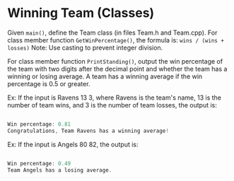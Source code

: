 # Winning Team (Classes)

Given `main()`, define the Team class (in files Team.h and Team.cpp). For class member function `GetWinPercentage()`, the formula is:
`wins / (wins + losses)`
Note: Use casting to prevent integer division.

For class member function `PrintStanding()`, output the win percentage of the team with two digits after the decimal point and whether the team has a winning or losing average. A team has a winning average if the win percentage is 0.5 or greater.

Ex: If the input is Ravens 13 3, where Ravens is the team's name, 13 is the number of team wins, and 3 is the number of team losses, the output is:

```cpp

Win percentage: 0.81
Congratulations, Team Ravens has a winning average!

```

Ex: If the input is Angels 80 82, the output is:

```cpp

Win percentage: 0.49
Team Angels has a losing average.

```
